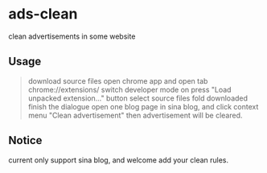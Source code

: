 # ads-clean
clean advertisements in some website

## Usage
> download source files
> open chrome app and open tab chrome://extensions/
> switch developer mode on
> press "Load unpacked extension..." button
> select source files fold downloaded
> finish the dialogue
> open one blog page in sina blog, and click context menu "Clean advertisement"
> then advertisement will be cleared.

## Notice
current only support sina blog, and welcome add your clean rules.
